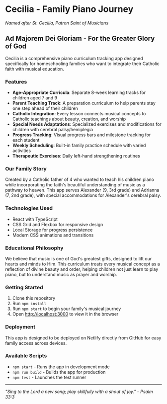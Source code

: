 # Cecilia - Family Piano Journey

*Named after St. Cecilia, Patron Saint of Musicians*

## Ad Majorem Dei Gloriam - For the Greater Glory of God

Cecilia is a comprehensive piano curriculum tracking app designed specifically for homeschooling families who want to integrate their Catholic faith with musical education.

### Features

- **Age-Appropriate Curricula**: Separate 8-week learning tracks for children aged 7 and 9
- **Parent Teaching Track**: A preparation curriculum to help parents stay one step ahead of their children
- **Catholic Integration**: Every lesson connects musical concepts to Catholic teachings about beauty, creation, and worship
- **Special Needs Adaptations**: Specialized exercises and modifications for children with cerebral palsy/hemiplegia
- **Progress Tracking**: Visual progress bars and milestone tracking for each student
- **Weekly Scheduling**: Built-in family practice schedule with varied activities
- **Therapeutic Exercises**: Daily left-hand strengthening routines

### Our Family Story

Created by a Catholic father of 4 who wanted to teach his children piano while incorporating the faith's beautiful understanding of music as a pathway to heaven. This app serves Alexander (9, 3rd grade) and Adrianna (7, 2nd grade), with special accommodations for Alexander's cerebral palsy.

### Technologies Used

- React with TypeScript
- CSS Grid and Flexbox for responsive design
- Local Storage for progress persistence
- Modern CSS animations and transitions

### Educational Philosophy

We believe that music is one of God's greatest gifts, designed to lift our hearts and minds to Him. This curriculum treats every musical concept as a reflection of divine beauty and order, helping children not just learn to play piano, but to understand music as prayer and worship.

### Getting Started

1. Clone this repository
2. Run `npm install`
3. Run `npm start` to begin your family's musical journey
4. Open [http://localhost:3000](http://localhost:3000) to view it in the browser

### Deployment

This app is designed to be deployed on Netlify directly from GitHub for easy family access across devices.

### Available Scripts

- `npm start` - Runs the app in development mode
- `npm run build` - Builds the app for production
- `npm test` - Launches the test runner

---

*"Sing to the Lord a new song; play skillfully with a shout of joy." - Psalm 33:3*
